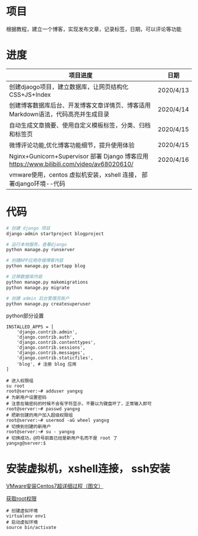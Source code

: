 # 项目

根据教程，建立一个博客，实现发布文章，记录标签，日期，可以评论等功能



# 进度

| 项目进度                                                     | 日期      |
| ------------------------------------------------------------ | --------- |
| 创建djaogo项目，建立数据库，让网页结构化CSS+JS+Index         | 2020/4/13 |
| 创建博客数据库后台、开发博客文章详情页、博客适用Markdown语法，代码高亮并生成目录 | 2020/4/14 |
| 自动生成文章摘要、使用自定义模板标签，分类、归档和标签页     | 2020/4/15 |
| 微博评论功能,优化博客功能细节，提升使用体验                  | 2020/4/15 |
| Nginx+Gunicorn+Supervisor 部署 Django 博客应用 https://www.bilibili.com/video/av68020610/ | 2020/4/16 |
| vmware使用，centos 虚拟机安装，xshell 连接， 部署django环境--代码 |           |



# 代码

```python
# 创建 django 项目
django-admin startproject blogproject

# 运行本地服务，查看django
python manage.py runserver

# 创建APP应用存储博客内容
python manage.py startapp blog

# 迁移数据库内容
python manage.py makemigrations
python manage.py migrate

# 创建 admin 后台管理员账户
python manage.py createsuperuser

```



python部分设置

```
INSTALLED_APPS = [
    'django.contrib.admin',
    'django.contrib.auth',
    'django.contrib.contenttypes',
    'django.contrib.sessions',
    'django.contrib.messages',
    'django.contrib.staticfiles',
    'blog', # 注册 blog 应用
]
```

```shell
# 进入权限组
su root
root@server:~# adduser yangxg
# 为新用户设置密码
# 注意在输密码的时候不会有字符显示，不要以为键盘坏了，正常输入即可
root@server:~# passwd yangxg
# 把新创建的用户加入超级权限组
root@server:~# usermod -aG wheel yangxg
# 切换到创建的新用户
root@server:~# su - yangxg
# 切换成功，@符号前面已经是新用户名而不是 root 了
yangxg@server:$
```



# 安装虚拟机，xshell连接， ssh安装

[VMware安装Centos7超详细过程（图文）](https://blog.csdn.net/babyxue/article/details/80970526?depth_1-utm_source=distribute.pc_relevant.none-task-blog-BlogCommendFromBaidu-1&utm_source=distribute.pc_relevant.none-task-blog-BlogCommendFromBaidu-1)

[获取root权限](https://blog.csdn.net/xy_myy/article/details/81173184?depth_1-utm_source=distribute.pc_relevant.none-task-blog-BlogCommendFromBaidu-1&utm_source=distribute.pc_relevant.none-task-blog-BlogCommendFromBaidu-1)

```shell
# 创建虚拟环境
virtualenv env1
# 启动虚拟环境
source bin/activate

```

